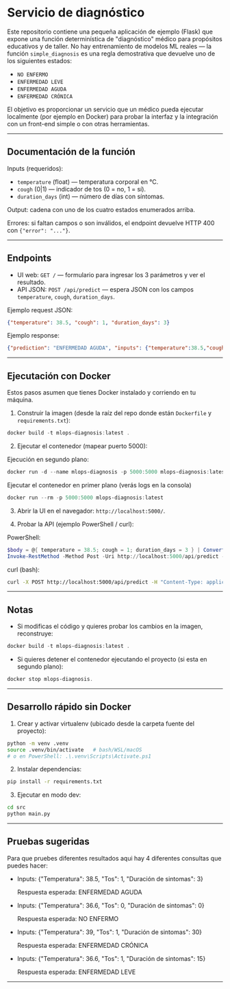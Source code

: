 # Servicio de diagnóstico

Este repositorio contiene una pequeña aplicación de ejemplo (Flask) que expone una función determinística
de "diagnóstico" médico para propósitos educativos y de taller. No hay entrenamiento de modelos ML reales —
la función `simple_diagnosis` es una regla demostrativa que devuelve uno de los siguientes estados:

- `NO ENFERMO`
- `ENFERMEDAD LEVE`
- `ENFERMEDAD AGUDA`
- `ENFERMEDAD CRÓNICA`

El objetivo es proporcionar un servicio que un médico pueda ejecutar localmente (por ejemplo en Docker) para
probar la interfaz y la integración con un front-end simple o con otras herramientas.

---

## Documentación de la función

Inputs (requeridos):

- `temperature` (float) — temperatura corporal en °C.
- `cough` (0|1) — indicador de tos (0 = no, 1 = sí).
- `duration_days` (int) — número de días con síntomas.

Output: cadena con uno de los cuatro estados enumerados arriba.

Errores: si faltan campos o son inválidos, el endpoint devuelve HTTP 400 con `{"error": "..."}`.

---

## Endpoints

- UI web: `GET /` — formulario para ingresar los 3 parámetros y ver el resultado.
- API JSON: `POST /api/predict` — espera JSON con los campos `temperature`, `cough`, `duration_days`.

Ejemplo request JSON:

```json
{"temperature": 38.5, "cough": 1, "duration_days": 3}
```

Ejemplo response:

```json
{"prediction": "ENFERMEDAD AGUDA", "inputs": {"temperature":38.5,"cough":1,"duration_days":3}}
```

---

## Ejecutación con Docker

Estos pasos asumen que tienes Docker instalado y corriendo en tu máquina.

1) Construir la imagen (desde la raíz del repo donde están `Dockerfile` y `requirements.txt`):

```powershell
docker build -t mlops-diagnosis:latest .
```

2) Ejecutar el contenedor (mapear puerto 5000):

Ejecución en segundo plano:
```powershell
docker run -d --name mlops-diagnosis -p 5000:5000 mlops-diagnosis:latest
```
Ejecutar el contenedor en primer plano (verás logs en la consola)
 ```powershell
docker run --rm -p 5000:5000 mlops-diagnosis:latest
```

3) Abrir la UI en el navegador: `http://localhost:5000/`.

4) Probar la API (ejemplo PowerShell / curl):

PowerShell:
```powershell
$body = @{ temperature = 38.5; cough = 1; duration_days = 3 } | ConvertTo-Json
Invoke-RestMethod -Method Post -Uri http://localhost:5000/api/predict -Body $body -ContentType 'application/json'
```

curl (bash):
```bash
curl -X POST http://localhost:5000/api/predict -H "Content-Type: application/json" -d '{"temperature":38.5,"cough":1,"duration_days":3}'
```

---

## Notas
- Si modificas el código y quieres probar los cambios en la imagen, reconstruye:

```powershell
docker build -t mlops-diagnosis:latest .
```
- Si quieres detener el contenedor ejecutando el proyecto (si esta en segundo plano):
```powershell
docker stop mlops-diagnosis.
```

---

## Desarrollo rápido sin Docker

1. Crear y activar virtualenv (ubicado desde la carpeta fuente del proyecto):

```bash
python -m venv .venv
source .venv/bin/activate   # bash/WSL/macOS
# o en PowerShell: .\.venv\Scripts\Activate.ps1
```

2. Instalar dependencias:

```bash
pip install -r requirements.txt
```

3. Ejecutar en modo dev:

```bash
cd src
python main.py
```

---

## Pruebas sugeridas

Para que pruebes diferentes resultados aqui hay 4 diferentes consultas que puedes hacer:

* Inputs: {"Temperatura": 38.5, "Tos": 1, "Duración de sintomas": 3}

    Respuesta esperada: ENFERMEDAD AGUDA
    
* Inputs: {"Temperatura": 36.6, "Tos": 0, "Duración de sintomas": 0}

    Respuesta esperada: NO ENFERMO

* Inputs: {"Temperatura": 39, "Tos": 1, "Duración de sintomas": 30}

    Respuesta esperada: ENFERMEDAD CRÓNICA
* Inputs: {"Temperatura": 36.6, "Tos": 1, "Duración de sintomas": 15}

    Respuesta esperada: ENFERMEDAD LEVE


---

